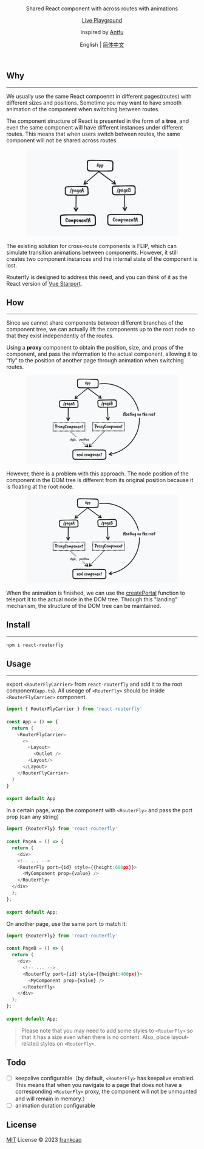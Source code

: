 <br>
<p align="center">
Shared React component with across routes with animations 
</p>
<p align="center"><a href="https://friendly-paletas-0b8746.netlify.app/">Live Playground</a></p>
<p align="center">
Inspired by <a href="https://github.com/antfu/">Antfu</a>
</p>
<p align="center">English | <a href="./README.zh.md">简体中文</a></p>
<br>

## Why
---
We usually use the same React compoennt in different pages(routes) with different sizes and positions. Sometime you may want to have smooth animation of the component when switching between routes.

The component structure of React is presented in the form of a **tree**, and even the same component will have different instances under different routes. This means that when users switch between routes, the same component will not be shared across routes.

<p align="center">
<img src="./graphs/readme1.png" width="400" />
</p>

The existing solution for cross-route components is FLIP, which can simulate transition animations between components. However, it still creates two component instances and the internal state of the component is lost.

Routerfly is designed to address this need, and you can think of it as the React version of [Vue Starport](https://github.com/antfu/vue-starport).

## How
---
Since we cannot share components between different branches of the component tree, we can actually lift the components up to the root node so that they exist independently of the routes.

Using a **proxy** component to obtain the position, size, and props of the component, and pass the information to the actual component, allowing it to “fly” to the position of another page through animation when switching routes.

<p align="center">
<img src="./graphs/readme2.png" width="400" />
</p>

However, there is a problem with this approach. The node position of the component in the DOM tree is different from its original position because it is floating at the root node.

<p align="center">
<img src="./graphs/readme2.png" width="400" />
</p>

When the animation is finished, we can use the [createPortal](https://beta.reactjs.org/reference/react-dom/createPortal) function to teleport it to the actual node in the DOM tree. Through this "landing" mechanism, the structure of the DOM tree can be maintained.

## Install
---
```
npm i react-routerfly
```

## Usage
---
export `<RouterFlyCarrier>` from `react-routerfly` and add it to the root component(`app.ts`). All useage of `<RouterFly>` should be inside `<RouterFlyCarrier>` component.

```ts
import { RouterFlyCarrier } from 'react-routerfly'

const App = () => {
  return (
    <RouterFlyCarrier>
      <>
        <Layout>
          <Outlet />
        <Layout/>
      </Layout>
    </RouterFlyCarrier>
  )
}

export default App
```

In a certain page, wrap the component with `<RouterFly>` and pass the port prop (can any string)

```ts
import {RouterFly} from 'react-routerfly'

const PageA = () => {
  return (
    <div>
    <!-- ... -->
    <RouterFly port={id} style={{height:600px}}>
      <MyComponent prop={value} />
    </RouterFly>
  </div>
  );
};

export default App;
```

On another page, use the same `port` to match it:

```ts
import {RouterFly} from 'react-routerfly'

const PageB = () => {
  return (
    <div>
      <!-- ... -->
      <RouterFly port={id} style={{height:400px}}>
        <MyComponent prop={value} />
      </RouterFly>
    </div>
  );
};

export default App;
```

> Please note that you may need to add some styles to `<RouterFly>` so that it has a size even when there is no content. Also, place layout-related styles on `<RouterFly>`.

## Todo

- [ ] keepalive configurable（by default, `<RouterFly>` has keepalive enabled. This means that when you navigate to a page that does not have a corresponding `<RouterFly>` proxy, the component will not be unmounted and will remain in memory.）
- [ ] animation duration configurable

## License

[MIT](./LICENSE) License © 2023 [frankcao](https://github.com/Frankcaozas)

